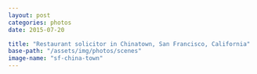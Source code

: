 ```yaml
---
layout: post
categories: photos
date: 2015-07-20

title: "Restaurant solicitor in Chinatown, San Francisco, California"
base-path: "/assets/img/photos/scenes"
image-name: "sf-china-town"
---
```

